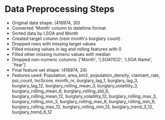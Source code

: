 # Data Preprocessing Steps

- Original data shape: (416974, 30)
- Converted 'Month' column to datetime format
- Sorted data by LSOA and Month
- Created target column (next month's burglary count)
- Dropped rows with missing target values
- Filled missing values in lag and rolling features with 0
- Filled other missing numeric values with median
- Dropped non-numeric columns: ['Month', 'LSOA11CD', 'LSOA Name', 'Year']
- Final feature set shape: (416974, 24)
- Features used: Population, area_km2, population_density, claimant_rate, poi_count, IncScore, month_nr, burglary_lag_1, burglary_lag_3, burglary_lag_12, burglary_rolling_mean_3, burglary_volatility_3, burglary_rolling_mean_6, burglary_rolling_std_6, burglary_rolling_mean_12, burglary_volatility_12, burglary_rolling_max_3, burglary_rolling_min_3, burglary_rolling_max_6, burglary_rolling_min_6, burglary_rolling_max_12, burglary_rolling_min_12, burglary_trend_3_12, burglary_trend_6_12
